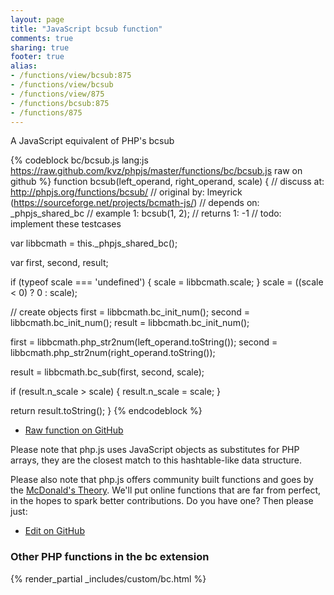 ```yaml
---
layout: page
title: "JavaScript bcsub function"
comments: true
sharing: true
footer: true
alias:
- /functions/view/bcsub:875
- /functions/view/bcsub
- /functions/view/875
- /functions/bcsub:875
- /functions/875
---
```

<!-- Generated by Rakefile:build -->
A JavaScript equivalent of PHP's bcsub

{% codeblock bc/bcsub.js lang:js https://raw.github.com/kvz/phpjs/master/functions/bc/bcsub.js raw on github %}
function bcsub(left_operand, right_operand, scale) {
  //  discuss at: http://phpjs.org/functions/bcsub/
  // original by: lmeyrick (https://sourceforge.net/projects/bcmath-js/)
  //  depends on: _phpjs_shared_bc
  //   example 1: bcsub(1, 2);
  //   returns 1: -1
  //        todo: implement these testcases

  var libbcmath = this._phpjs_shared_bc();

  var first, second, result;

  if (typeof scale === 'undefined') {
    scale = libbcmath.scale;
  }
  scale = ((scale < 0) ? 0 : scale);

  // create objects
  first = libbcmath.bc_init_num();
  second = libbcmath.bc_init_num();
  result = libbcmath.bc_init_num();

  first = libbcmath.php_str2num(left_operand.toString());
  second = libbcmath.php_str2num(right_operand.toString());

  result = libbcmath.bc_sub(first, second, scale);

  if (result.n_scale > scale) {
    result.n_scale = scale;
  }

  return result.toString();
}
{% endcodeblock %}

 - [Raw function on GitHub](https://github.com/kvz/phpjs/blob/master/functions/bc/bcsub.js)

Please note that php.js uses JavaScript objects as substitutes for PHP arrays, they are 
the closest match to this hashtable-like data structure. 

Please also note that php.js offers community built functions and goes by the 
[McDonald's Theory](https://medium.com/what-i-learned-building/9216e1c9da7d). We'll put online 
functions that are far from perfect, in the hopes to spark better contributions. 
Do you have one? Then please just: 

 - [Edit on GitHub](https://github.com/kvz/phpjs/edit/master/functions/bc/bcsub.js)


### Other PHP functions in the bc extension
{% render_partial _includes/custom/bc.html %}
